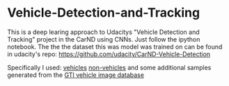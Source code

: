 # Vehicle-Detection-and-Tracking
This is a deep learing approach to Udacitys "Vehicle Detection and Tracking" project in the CarND using CNNs. Just follow the ipython notebook.
The the the dataset this was model was trained on can be found in udacity's repo:
https://github.com/udacity/CarND-Vehicle-Detection

Specifically I used:
[vehicles](https://s3.amazonaws.com/udacity-sdc/Vehicle_Tracking/vehicles.zip)
[non-vehicles](https://s3.amazonaws.com/udacity-sdc/Vehicle_Tracking/non-vehicles.zip)
and some additional samples generated from the [GTI vehicle image database](http://www.gti.ssr.upm.es/data/Vehicle_database.html)